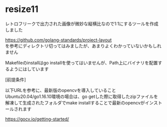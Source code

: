 # resize11
レトロフリークで出力された画像が微妙な縦横比なので1:1にするツールを作成しました  

https://github.com/golang-standards/project-layout  
を参考にディレクトリ切ってはみましたが、あまりよくわかっていないかもしれません  

Makefileのinstallはgo installを使ってはいませんが、Path上にバイナリを配置するようにはしています  

[前提条件]  

以下URLを参考に、最新版のopencvを導入していること  
Ubuntu20.04/go1.16.10環境の場合は、go getした際に取得したzipファイルを解凍して生成されたフォルダでmake installすることで最新のopencvがインストールされます  

https://gocv.io/getting-started/  
